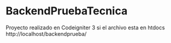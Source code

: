 # BackendPruebaTecnica
Proyecto realizado en Codeigniter 3
si el archivo esta en htdocs
http://localhost/backendprueba/
